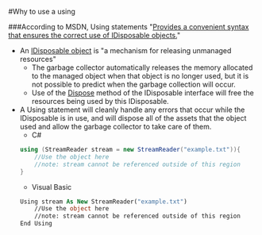 #Why to use a using

###According to MSDN, Using statements "[Provides a convenient syntax that ensures the correct use of IDisposable objects.](https://msdn.microsoft.com/en-us/library/yh598w02.aspx)"

* An [IDisposable object]("https://msdn.microsoft.com/en-us/library/system.idisposable.aspx") is "a mechanism for releasing unmanaged resources"
    - The garbage collector automatically releases the memory allocated to the managed object when that object is no longer used, but it is not possible to predict when the garbage collection will occur.
    - Use of the [Dispose](https://msdn.microsoft.com/en-us/library/system.idisposable.dispose.aspx) method of the IDisposable interface will free the resources being used by this IDisposable.
* A Using statement will cleanly handle any errors that occur while the IDisposable is in use, and will dispose all of the assets that the object used and allow the garbage collector to take care of them.
    * C#
    ```csharp
    using (StreamReader stream = new StreamReader("example.txt")){
        //Use the object here
        //note: stream cannot be referenced outside of this region    
    }
    ```
    * Visual Basic
    ```vb
    Using stream As New StreamReader("example.txt")
        //Use the object here
        //note: stream cannot be referenced outside of this region
    End Using
    ```